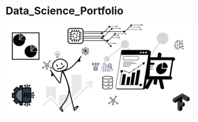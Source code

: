 # Data_Science_Portfolio
![Banner](https://github.com/Mahinkhan007/Data_Science_Portfolio/blob/main/Untitled%20design.png)
